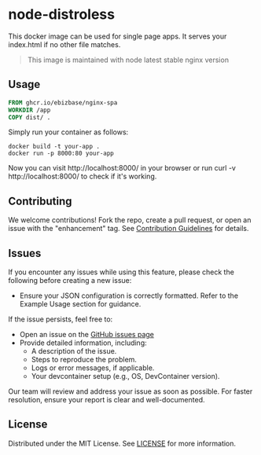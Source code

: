 # node-distroless

This docker image can be used for single page apps. It serves your index.html if no other file matches.

> This image is maintained with node latest stable nginx version

## Usage

```dockerfile
FROM ghcr.io/ebizbase/nginx-spa
WORKDIR /app
COPY dist/ .
```

Simply run your container as follows:

```shell
docker build -t your-app .
docker run -p 8000:80 your-app
```

Now you can visit http://localhost:8000/ in your browser or run curl -v http://localhost:8000/ to check if it's working.



## Contributing

We welcome contributions! Fork the repo, create a pull request, or open an issue with the "enhancement" tag. See [Contribution Guidelines][contribution-guidelines-url] for details.

## Issues

If you encounter any issues while using this feature, please check the following before creating a new issue:
- Ensure your JSON configuration is correctly formatted. Refer to the Example Usage section for guidance.

If the issue persists, feel free to:

- Open an issue on the [GitHub issues page][issues-url]
- Provide detailed information, including:
  - A description of the issue.
  - Steps to reproduce the problem.
  - Logs or error messages, if applicable.
  - Your devcontainer setup (e.g., OS, DevContainer version).

Our team will review and address your issue as soon as possible. For faster resolution, ensure your report is clear and well-documented.


## License

Distributed under the MIT License. See [LICENSE][license-url] for more information.

[issues-url]: https://github.com/ebizbase/dev-infras/issues
[contribution-guidelines-url]: https://github.com/ebizbase/dev-infras/blob/main/CONTRIBUTING.md
[license-url]: https://github.com/ebizbase/dev-infras/blob/main/LICENSE.txt